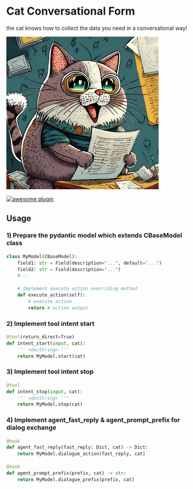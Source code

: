 
# Cat Conversational Form

the cat knows how to collect the data you need in a conversational way!


<img src="./img/thumb.jpg" width=400>

[![awesome plugin](https://custom-icon-badges.demolab.com/static/v1?label=&message=awesome+plugin&color=383938&style=for-the-badge&logo=cheshire_cat_ai)](https://)  


## Usage

### 1) Prepare the pydantic model which extends CBaseModel class
```python 
class MyModel(CBaseModel):
    field1: str = Field(description="...", default="...")
    field2: str = Field(description="...")
    #...
    
	# Implement execute action overriding method
    def execute_action(self):
        # execute action
        return # action output
```

### 2) Implement tool intent start
```python 
@tool(return_direct=True)
def intent_start(input, cat):
    ''' <docString> '''
    return MyModel.start(cat)
```

### 3) Implement tool intent stop
```python 
@tool
def intent_stop(input, cat):
    ''' <docString> '''
    return MyModel.stop(cat)
```

### 4) Implement agent_fast_reply & agent_prompt_prefix for dialog exchange
```python 
@hook
def agent_fast_reply(fast_reply: Dict, cat) -> Dict:
    return MyModel.dialogue_action(fast_reply, cat)

@hook
def agent_prompt_prefix(prefix, cat) -> str:
    return MyModel.dialogue_prefix(prefix, cat)
```